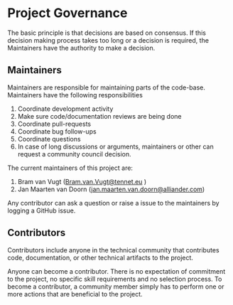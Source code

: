 <!--
SPDX-FileCopyrightText: 2017-2022 Contributors to the prognoses_monitoring_reports_code project

SPDX-License-Identifier: Apache-2.0
-->

# Project Governance

The basic principle is that decisions are based on consensus. If this decision making process takes too long or a decision is required, the Maintainers have the authority to make a decision.

## Maintainers

Maintainers are responsible for maintaining parts of the code-base. Maintainers have the following responsibilities

1. Coordinate development activity
1. Make sure code/documentation reviews are being done
1. Coordinate pull-requests
1. Coordinate bug follow-ups
1. Coordinate questions
1. In case of long discussions or arguments, maintainers or other can request a community council decision.

The current maintainers of this project are:
1. Bram van Vugt (Bram.van.Vugt@tennet.eu )
2. Jan Maarten van Doorn (jan.maarten.van.doorn@alliander.com)

Any contributor can ask a question or raise a issue to the maintainers by logging a GitHub issue.

## Contributors

Contributors include anyone in the technical community that contributes code, documentation, or other technical artifacts to the project.

Anyone can become a contributor. There is no expectation of commitment to the project, no specific skill requirements and no selection process. To become a contributor, a community member simply has to perform one or more actions that are beneficial to the project.


